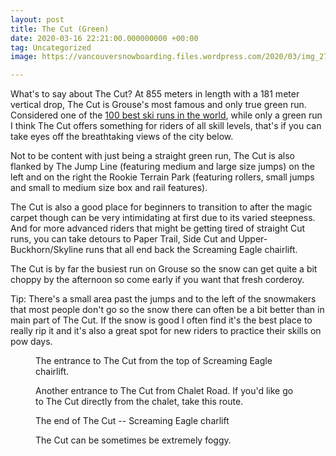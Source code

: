 ```yaml
---
layout: post
title: The Cut (Green)
date: 2020-03-16 22:21:00.000000000 +00:00
tag: Uncategorized
image: https://vancouversnowboarding.files.wordpress.com/2020/03/img_2759.jpg

---
```

<!-- wp:paragraph -->
<p>What's to say about The Cut? At 855 meters in length with a 181 meter vertical drop, The Cut is Grouse's most famous and only true green run. Considered one of the <a href="https://www.cnn.com/travel/article/worlds-best-ski-runs/index.html">100 best ski runs in the world</a>, while only a green run I think The Cut offers something for riders of all skill levels, that's if you can take eyes off the breathtaking views of the city below. </p>
<!-- /wp:paragraph -->

<!-- wp:paragraph -->
<p>Not to be content with just being a straight green run, The Cut is also flanked by The Jump Line (featuring medium and large size jumps) on the left and on the right the Rookie Terrain Park (featuring rollers, small jumps and small to medium size box and rail features).</p>
<!-- /wp:paragraph -->

<!-- wp:paragraph -->
<p>The Cut is also a good place for beginners to transition to after the magic carpet though can be very intimidating at first due to its varied steepness. And for more advanced riders that might be getting tired of straight Cut runs, you can take detours to Paper Trail, Side Cut and Upper-Buckhorn/Skyline runs that all end back the Screaming Eagle chairlift. </p>
<!-- /wp:paragraph -->

<!-- wp:paragraph -->
<p>The Cut is by far the busiest run on Grouse so the snow can get quite a bit choppy by the afternoon so come early if you want that fresh corderoy. </p>
<!-- /wp:paragraph -->

<!-- wp:paragraph -->
<p>Tip: There's a small area past the jumps and to the left of the snowmakers that most people don't go so the snow there can often be a bit better than in main part of The Cut. If the snow is good I often find it's the best place to really rip it and it's also a great spot for new riders to practice their skills on pow days. </p>
<!-- /wp:paragraph -->

<!-- wp:image -->
<figure class="wp-block-image"><img src="https://lh3.googleusercontent.com/qFLXbRXrjBiYzbijEG9cSUqSjCHpWgmJ9fH7b69MjTdyau0e0nC9yUKA09PSZWO_4Ia8FXK9a7MLvwr0-Sx2Iz3_IDtn58IJ1ZwunoBzV1oRyf2ExzKn8Lq4bsXb4Br7M0JLaCqLfJp58V-n8qVmBdHEQwYlPtNQsbr9K97lBjIg4BKbKxhAig2maD0i57CyrXJElh3ouHfIt_JAzfyJKA66-C74hb0IxJzJc7vstWGJWzrsMkV6H5N9J_GxPS-hqdp4dzthqn3t-wHufcg1arLQ9iD8rg7I9mjr3to0neEhg79kxYZmUjRQsxetWfjzqTYRTrHlvOEZeXssNw5yqNrQXoWq0ud839AkfTMSQMIMIfcO5lU2McYZ8jvlrPtQULZCgqLxQVlwK3pR4yGDs25Sul0sIrgLXdtVybDcG8yZNePxbSLR66cbEzenLX86GfkCifrerNgh7ancvApfVHpPaYfi1w0U8KSLpxj5E1UKtM9QZONec05qBjIxQR2zfo6HmhBvvWExuCIwqOuOjOwxO9eh2Gzm4SG4BZ5nmUA_EH4owkSkaEauDRb43nR52tlfYsswAuklvhPuP7uw2PilkB0Ei-6qmojLvpIVoRSDdooK1hU2ByqAM0jlKhMTZTDtuxrnb_EwspJYtA-rZKIYLsPHRnFNR1VXIHLoMTQMz4a6gxCTxRGaqb_zRqYBV1UpE8L4dGPMYoUf7duw2KPmpimE-L6w7mGbLo0p7fKe6L6slYelXHM=w1824-h1368-no" alt="" /><figcaption>The entrance to The Cut from the top of Screaming Eagle chairlift. </figcaption></figure>
<!-- /wp:image -->

<!-- wp:image -->
<figure class="wp-block-image"><img src="https://lh3.googleusercontent.com/hPAeI1UE8rok_szfaQYpE9HIDOQcnc1rCk94bh6V0_ALODyWqti43YL8H5-5eYzmfzZ7g-K7jlu5IBL1FvicMZML_qe-YkBgX07oR1lQnpdRocw4pncc1I7ESDyrYCM3ghxjCK5lMllHScxLZ3Yl0bNcbgiSgpq457SrZHWoFGoFb5aNQ1FiPVcfASfw_vz2JkQOkZV50SNp5OdTki9rnAY51f0Co7QvSATANtB3Gh8nffgtMWs5YCG52aNO-4r3lofbb0GWBupO1CZjlLkhmF3Y14zD3mpe4OROhYNT31dOJfqbHGgsOA1oHzp3eLmouz5NXIGox-YLP9_zu6ZKlBu8C_XDSBB8X2X3q_b37lD4jgYIGLtVhcbYdm4xT-AOJ6vmlP5at5vs2PQbKe7znf4SpAIvaJ_KzIbh-XJffko9Tw7_AGnOFHw2SJynYcKoouUhcmbUhda-1y7dCQohFyckLYJxO_6kpLhe6fXvhhFMKy7ghkhJ7Fh4EUCZF4mf_yyUieVZoyyffKeAKAq6D2LmGS7jRyS4mlH-gwhFddeZ27nNy8-nha4j3bqNiMuJnsQI4gAYt1tDvwYAh1Zk2oNaAHUhfTxDg-E-kGxl85eJRIh20u6RjYKxJZy6kfqvR1-TvWpkkJ4IO9VQTT4nBx-MY-If2NDHFPD6LLbDzeK7u7nhYKmX4pDnOmQzTphFGbpG0jCIN4pO5ElqFtqE-IhQDD7YAAhSQ4U3ryCWXDy5n_8hVpPjZZ8=w1420-h1065-no" alt="" /><figcaption>Another entrance to The Cut from Chalet Road. If you'd like go to The Cut directly from the chalet, take this route.</figcaption></figure>
<!-- /wp:image -->

<!-- wp:image -->
<figure class="wp-block-image"><img src="https://lh3.googleusercontent.com/VCft9LWitV3SnehqHYNob4hPDl-STmiKL4fxBJ28xxnxWI77GXqDqSaQl93jFpwsjgkm5708-hoQ3Bh-aEqHQFjTxxxLRfkwYqBsid-C1RAqIS-tA-qCO0AwosGEj8smLXQWZiqPoGVHQirMFlKeHlhLHOFq-w7XEs1pFGvrVo7AWjr5Utr4hNYSgvE4rxYqYkdJnItNAipcwS9HWQtc40tTRHUJq3-urHrbcpaGMwr1WbgsjqRNhQtrztggH4jBkXQiO9sFFHmqZVAX2AIeG4YJjc3HrvHNZxfHzWVHdWE1qhT4RXS6RcGnSBnn5lXYrimTJV_U6wWNjlXceDwr_kzir1Fa74MjDBvT9Plv5mocNawaMKaA-kYHWRo_RhA5wKni7UFGG-FyFOnEnSJ8oWxWSo3mRdLekIPi6Rk0mrZwpQE743tU5UZw2NLPCATUgyzL-7Iq8aQ8NThEjGZE3wwjCI6ydq0cyDMJfrhiqaIZ2Y7ybuTa4ffvimQ4QuJiHqyvojRuSyYhBfA01DP_FLCUu-Ubd9Sb-F6RbbZoUIgVRTpkwtRBS9-Kx9y7BwOCYqGFgmHmNYApRb0R1Ux0YuYVejtgbYCNzMdl2bjB-mUi2Y2un6I4_3rmU3LSx15p3FnBNWhqY7RZXF6vM4F-82Z8nk1wB6XUyd6m59TfSKRGraD35oYx0n-0xb4RXMssz_Mq8ifM3D1ez5XC_fAamLE2srnxbHGAKDBuDHIfIQncwE4ibWyTkFk=w1824-h1368-no" alt="" /><figcaption>The end of The Cut -- Screaming Eagle charlift</figcaption></figure>
<!-- /wp:image -->

<!-- wp:image -->
<figure class="wp-block-image"><img src="https://lh3.googleusercontent.com/vo4n4smomESzl5sd7LNRsmBcui-O9Ce-DElaOZilM65WCpaEjR87YeaFIjdKxjvp_By27r2Bm_YMeJDiwPGu7BMdPuXDocukP-VcanqTffaJ1mxiXFndPQcAuO1zFd9Af8OneLeCBKqa9w9q2A19iWpR04bwjE6-PBmgxrqq49_DS6Lndt54qzwFTYoUYbSC0Va023p4u2tDD0Q70MaB4YzrTDAuMZCplFCGEE-C8AY0b2bkiDCEzrGqR2Dn-T6r8StkNDz09eKhy45VloZFLej5l93jEYpB6VK1alxLhy1jLatAegQLtbh3nHi3TzF4-qTt5O3PRc6IHo2Yshst__kJ0DIKmtWWgfpBiNKqOswA5RgpJuvtdaFu47pdhOuSZxmVT8YiPR4zi4Yu5A4cNHeCIsTgyDly1YhUfndNbEov-s2iRggNuXrgaPGr_jNz85iut2oURXSDzEypV5Um6jJbFfgnx1GOD55TuwvftjCX0iDkwbTQMRPKzrWlDAvpk-dWbVGcX7aUUhCddwQdwtr1HtYk7R_xtZybJKz7g-WMkCBq-G0hCdlZWLwfARzxn6yqcelf8Dz4OC9iNT9CjXHkd2LibF3ZL4Fn-TnVnuKc5VYemvdHwfkYOOd_ZGK2FfShIUeWPz-Q2Cve1YzuNcNXBaTnl7-PQTMzKLBE7tJQTh-FJ01QDkOwAHq9jUXa_NbVztVh2k2RgMPuy4Z5oM3XmdIi7R24XJIYdP3YjqlanEIb2HrlL_c=w1824-h1368-no" alt="" /><figcaption>The Cut can be sometimes be extremely foggy.</figcaption></figure>
<!-- /wp:image -->

<!-- wp:paragraph -->
<p></p>
<!-- /wp:paragraph -->

